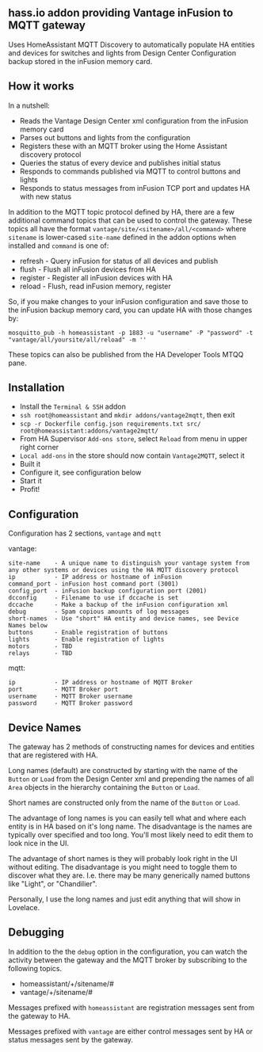 ## hass.io addon providing Vantage inFusion to MQTT gateway

Uses HomeAssistant MQTT Discovery to automatically populate HA entities and devices
for switches and lights from Design Center Configuration backup stored in 
the inFusion memory card.

## How it works

In a nutshell:

* Reads the Vantage Design Center xml configuration from the inFusion memory card
* Parses out buttons and lights from the configuration
* Registers these with an MQTT broker using the Home Assistant discovery protocol
* Queries the status of every device and publishes initial status
* Responds to commands published via MQTT to control buttons and lights
* Responds to status messages from inFusion TCP port and updates HA with new status

In addition to the MQTT topic protocol defined by HA, there are a few additional
command topics that can be used to control the gateway. These topics all have
the format `vantage/site/<sitename>/all/<command>` where `sitename` is lower-cased
`site-name` defined in the addon options when installed and `command` is one of:

* refresh  - Query inFusion for status of all devices and publish
* flush    - Flush all inFusion devices from HA
* register - Register all inFusion devices with HA
* reload   - Flush, read inFusion memory, register

So, if you make changes to your inFusion configuration and save those to the
inFusion backup memory card, you can update HA with those changes by:

```
mosquitto_pub -h homeassistant -p 1883 -u "username" -P "password" -t "vantage/all/yoursite/all/reload" -m ''
```

These topics can also be published from the HA Developer Tools MTQQ pane.

## Installation

* Install the `Terminal & SSH` addon
* `ssh root@homeassistant` and `mkdir addons/vantage2mqtt`, then exit
* `scp -r Dockerfile config.json requirements.txt src/ root@homeassistant:addons/vantage2mqtt/`
* From HA Supervisor `Add-ons store`, select `Reload` from menu in upper right corner
* `Local add-ons` in the store should now contain `Vantage2MQTT`, select it
* Built it
* Configure it, see configuration below
* Start it
* Profit!

## Configuration

Configuration has 2 sections, `vantage` and `mqtt`

vantage:

```
site-name    - A unique name to distinguish your vantage system from any other systems or devices using the HA MQTT discovery protocol
ip           - IP address or hostname of inFusion
command_port - inFusion host command port (3001)
config_port  - inFusion backup configuration port (2001)
dcconfig     - Filename to use if dccache is set
dccache      - Make a backup of the inFusion configuration xml
debug        - Spam copious amounts of log messages
short-names  - Use "short" HA entity and device names, see Device Names below
buttons      - Enable registration of buttons
lights       - Enable registration of lights
motors       - TBD
relays       - TBD
```

mqtt:

```
ip           - IP address or hostname of MQTT Broker
port         - MQTT Broker port
username     - MQTT Broker username
password     - MQTT Broker password
```

## Device Names

The gateway has 2 methods of constructing names for devices and entities that
are registered with HA.

Long names (default) are constructed by starting with the name of the `Button` or
`Load` from the Design Center xml and prepending the names of all `Area` objects
in the hierarchy containing the `Button` or `Load`.

Short names are constructed only from the name of the `Button` or `Load`.

The advantage of long names is you can easily tell what and where each entity is
in HA based on it's long name.  The disadvantage is the names are typically over
specified and too long.  You'll most likely need to edit them to look nice in the UI.

The advantage of short names is they will probably look right in the UI without
editing.  The disadvantage is you might need to toggle them to discover what they
are.  I.e. there may be many generically named buttons like "Light", or "Chandilier".

Personally, I use the long names and just edit anything that will show in Lovelace.

## Debugging

In addition to the the `debug` option in the configuration, you can watch the
activity between the gateway and the MQTT broker by subscribing to the following
topics.

* homeassistant/+/sitename/#
* vantage/+/sitename/#

Messages prefixed with `homeassistant` are registration messages sent from the
gateway to HA.

Messages prefixed with `vantage` are either control messages sent by HA or status
messages sent by the gateway.

